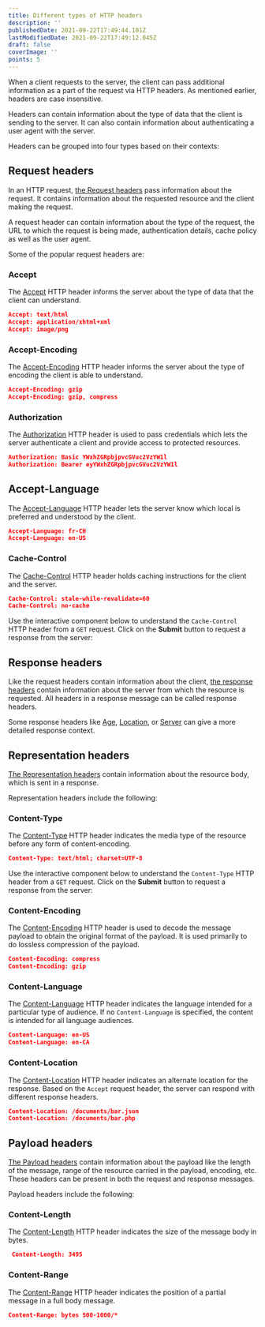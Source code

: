 ```yaml
---
title: Different types of HTTP headers
description: ''
publishedDate: 2021-09-22T17:49:44.101Z
lastModifiedDate: 2021-09-22T17:49:12.045Z
draft: false
coverImage: ''
points: 5
---
```


When a client requests to the server, the client can pass additional information as a part of the request via HTTP headers. As mentioned earlier, headers are case insensitive.

Headers can contain information about the type of data that the client is sending to the server. It can also contain information about authenticating a user agent with the server.

Headers can be grouped into four types based on their contexts:

## Request headers

In an HTTP request, [the Request headers](https://developer.mozilla.org/en-US/docs/Glossary/Request_header) pass information about the request. It contains information about the requested resource and the client making the request.

A request header can contain information about the type of the request, the URL to which the request is being made, authentication details, cache policy as well as the user agent.

Some of the popular request headers are:

### Accept

The [Accept](https://developer.mozilla.org/en-US/docs/Web/HTTP/Headers/Accept) HTTP header informs the server about the type of data that the client can understand.

```json
Accept: text/html
Accept: application/xhtml+xml
Accept: image/png
```

### Accept-Encoding

The [Accept-Encoding](https://developer.mozilla.org/en-US/docs/Web/HTTP/Headers/Accept-Encoding) HTTP header informs the server about the type of encoding the client is able to understand.

```json
Accept-Encoding: gzip
Accept-Encoding: gzip, compress
```

### Authorization

The [Authorization](https://developer.mozilla.org/en-US/docs/Web/HTTP/Headers/Authorization) HTTP header is used to pass credentials which lets the server authenticate a client and provide access to protected resources.

```json
Authorization: Basic YWxhZGRpbjpvcGVuc2VzYW1l
Authorization: Bearer eyYWxhZGRpbjpvcGVuc2VzYW1l
```

## Accept-Language

The [Accept-Language](https://developer.mozilla.org/en-US/docs/Web/HTTP/Headers/Accept-Language) HTTP header lets the server know which local is preferred and understood by the client.

```json
Accept-Language: fr-CH
Accept-Language: en-US
```

### Cache-Control

The [Cache-Control](https://developer.mozilla.org/en-US/docs/Web/HTTP/Headers/Cache-Control) HTTP header holds caching instructions for the client and the server.

```json
Cache-Control: stale-while-revalidate=60
Cache-Control: no-cache
```

Use the interactive component below to understand the `Cache-Control` HTTP header from a `GET` request. Click on the **Submit** button to request a response from the server:

<HTTPClient
	method="GET"
	isRequestMethodChangeDisabled
	isResponseBodyVisible={false}
	isResponseHeadersVisible
/>

## Response headers

Like the request headers contain information about the client, [the response headers](https://developer.mozilla.org/en-US/docs/Glossary/Response_header) contain information about the server from which the resource is requested. All headers in a response message can be called response headers.

Some response headers like [Age](https://developer.mozilla.org/en-US/docs/Web/HTTP/Headers/Age), [Location](https://developer.mozilla.org/en-US/docs/Web/HTTP/Headers/Location), or [Server](https://developer.mozilla.org/en-US/docs/Web/HTTP/Headers/Server) can give a more detailed response context.

## Representation headers

[The Representation headers](https://developer.mozilla.org/en-US/docs/Glossary/Representation_header) contain information about the resource body, which is sent in a response.

Representation headers include the following:

### Content-Type

The [Content-Type](https://developer.mozilla.org/en-US/docs/Web/HTTP/Headers/Content-Type) HTTP header indicates the media type of the resource before any form of content-encoding.

```json
Content-Type: text/html; charset=UTF-8
```

Use the interactive component below to understand the `Content-Type` HTTP header from a `GET` request. Click on the **Submit** button to request a response from the server:

<HTTPClient
	method="GET"
	isRequestMethodChangeDisabled
	isResponseBodyVisible={false}
	isResponseHeadersVisible
/>

### Content-Encoding

The [Content-Encoding](https://developer.mozilla.org/en-US/docs/Web/HTTP/Headers/Content-Encoding) HTTP header is used to decode the message payload to obtain the original format of the payload. It is used primarily to do lossless compression of the payload.

```json
Content-Encoding: compress
Content-Encoding: gzip
```

### Content-Language

The [Content-Language](https://developer.mozilla.org/en-US/docs/Web/HTTP/Headers/Content-Language) HTTP header indicates the language intended for a particular type of audience. If no `Content-Language` is specified, the content is intended for all language audiences.

```json
Content-Language: en-US
Content-Language: en-CA
```

### Content-Location

The [Content-Location](https://developer.mozilla.org/en-US/docs/Web/HTTP/Headers/Content-Location) HTTP header indicates an alternate location for the response. Based on the `Accept` request header, the server can respond with different response headers.

```json
Content-Location: /documents/bar.json
Content-Location: /documents/bar.php
```

## Payload headers

[The Payload headers](https://developer.mozilla.org/en-US/docs/Glossary/Payload_header) contain information about the payload like the length of the message, range of the resource carried in the payload, encoding, etc. These headers can be present in both the request and response messages.

Payload headers include the following:

### Content-Length

The [Content-Length](https://developer.mozilla.org/en-US/docs/Web/HTTP/Headers/Content-Length) HTTP header indicates the size of the message body in bytes.

```json
 Content-Length: 3495
```

### Content-Range

The [Content-Range](https://developer.mozilla.org/en-US/docs/Web/HTTP/Headers/Content-Range) HTTP header indicates the position of a partial message in a full body message.

```json
Content-Range: bytes 500-1000/*
```
